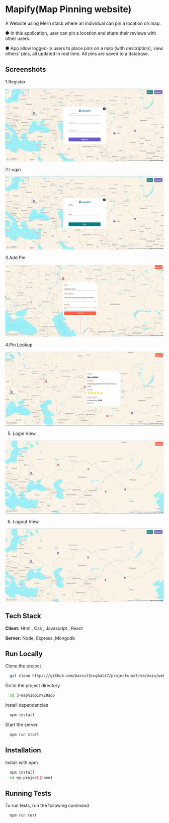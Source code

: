 
# Mapify(Map Pinning website)

A Website using Mern stack where an individual can pin a location on map.

● In this application, user can pin a location and share their reviews with other users.

● App allow logged-in users to place pins on a map (with description), view others' pins, all updated in real time. All
pins are saved to a database.

## Screenshots

1.Register

![App Screenshot](https://raw.githubusercontent.com/GarvitSinghal47/project-m/main/web%20development/Full-stack/3-map%20pin%20app/screenshot/1-register.jpg)

2.Login

![App Screenshot](https://raw.githubusercontent.com/GarvitSinghal47/project-m/main/web%20development/Full-stack/3-map%20pin%20app/screenshot/2-login.jpg)

3.Add Pin

![App Screenshot](https://raw.githubusercontent.com/GarvitSinghal47/project-m/main/web%20development/Full-stack/3-map%20pin%20app/screenshot/3-add%20pin.jpg)


4.Pin Lookup

![App Screenshot](https://raw.githubusercontent.com/GarvitSinghal47/project-m/main/web%20development/Full-stack/3-map%20pin%20app/screenshot/4-pin%20lookup.jpg)

5. Login View

![App Screenshot](https://raw.githubusercontent.com/GarvitSinghal47/project-m/main/web%20development/Full-stack/3-map%20pin%20app/screenshot/5-login%20view.jpg)

6. Logout View

![App Screenshot](https://raw.githubusercontent.com/GarvitSinghal47/project-m/main/web%20development/Full-stack/3-map%20pin%20app/screenshot/6-logout%20view.jpg)



## Tech Stack

**Client:** Html , Css , Javascript , React 

**Server:** Node, Express ,Mongodb


## Run Locally

Clone the project

```bash
  git clone https://github.com/GarvitSinghal47/projects-m/tree/main/web%20development/Full-stack/3-map%20pin%20app
```

Go to the project directory

```bash
  cd 3-map%20pin%20app
```

Install dependencies

```bash
  npm install
```

Start the server

```bash
  npm run start
```


## Installation

Install with npm

```bash
  npm install 
  cd my-project(name)
```
    
## Running Tests

To run tests, run the following command

```bash
  npm run test
```

